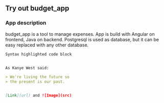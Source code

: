 ## **Try out budget_app**


### App description

budget_app is a tool to manage expenses. App is build with Angular on frontend, Java on backend. Postgresql is used as database, but it can be easy replaced with any other database.

```markdown
Syntax highlighted code block


As Kanye West said:

> We're living the future so
> the present is our past.


[Link](url) and ![Image](src)
```
